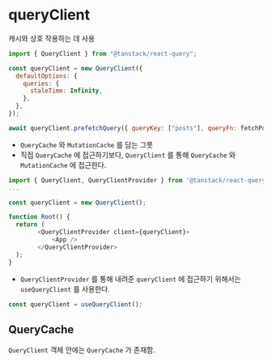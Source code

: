 # queryClient

캐시와 상호 작용하는 데 사용

```javascript
import { QueryClient } from "@tanstack/react-query";

const queryClient = new QueryClient({
  defaultOptions: {
    queries: {
      staleTime: Infinity,
    },
  },
});

await queryClient.prefetchQuery({ queryKey: ["posts"], queryFn: fetchPosts });
```

- `QueryCache` 와 `MutationCache` 를 담는 그릇
- 직접 `QueryCache` 에 접근하기보다, `QueryClient` 를 통해 `QueryCache` 와 `MutationCache` 에 접근한다.

```javascript
import { QueryClient, QueryClientProvider } from '@tanstack/react-query';
...

const queryClient = new QueryClient();

function Root() {
  return (
        <QueryClientProvider client={queryClient}>
            <App />
        </QueryClientProvider>
  );
}
```

- `QueryClientProvider` 를 통해 내려준 `queryClient` 에 접근하기 위해서는 `useQueryClient` 를 사용한다.

```javascript
const queryClient = useQueryClient();
```

## QueryCache

`QueryClient` 객체 안에는 `QueryCache` 가 존재함.
